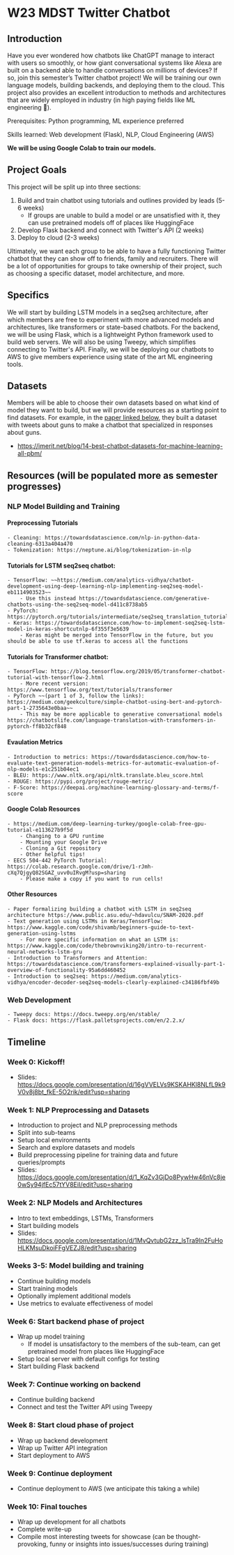 # W23 MDST Twitter Chatbot

## Introduction
Have you ever wondered how chatbots like ChatGPT manage to interact with users so smoothly, or how giant conversational systems like Alexa are built on a backend able to handle conversations on millions of devices? If so, join this semester’s Twitter chatbot project! We will be training our own language models, building backends, and deploying them to the cloud. This project also provides an excellent introduction to methods and architectures that are widely employed in industry (in high paying fields like ML engineering 👀).

Prerequisites: Python programming, ML experience preferred

Skills learned: Web development (Flask), NLP, Cloud Engineering (AWS)

**We will be using Google Colab to train our models.**

## Project Goals
This project will be split up into three sections:
1. Build and train chatbot using tutorials and outlines provided by leads (5-6 weeks)
    - If groups are unable to build a model or are unsatisfied with it, they can use pretrained models off of places like HuggingFace
2. Develop Flask backend and connect with Twitter's API (2 weeks)
3. Deploy to cloud (2-3 weeks)

Ultimately, we want each group to be able to have a fully functioning Twitter chatbot that they can show off to friends, family and recruiters. There will be a lot of opportunities for groups to take ownership of their project, such as choosing a specific dataset, model architecture, and more. 

## Specifics
We will start by building LSTM models in a seq2seq architecture, after which members are free to experiment with more advanced models and architectures, like transformers or state-based chatbots. For the backend, we will be using Flask, which is a lightweight Python framework used to build web servers. We will also be using Tweepy, which simplifies connecting to Twitter's API. Finally, we will be deploying our chatbots to AWS to give members experience using state of the art ML engineering tools.

## Datasets
Members will be able to choose their own datasets based on what kind of model they want to build, but we will provide resources as a starting point to find datasets. For example, in the [paper linked below](https://www.public.asu.edu/~hdavulcu/SNAM-2020.pdf), they built a dataset with tweets about guns to make a chatbot that specialized in responses about guns. 
- https://imerit.net/blog/14-best-chatbot-datasets-for-machine-learning-all-pbm/ 

## Resources (will be populated more as semester progresses)
### NLP Model Building and Training
#### Preprocessing Tutorials
    - Cleaning: https://towardsdatascience.com/nlp-in-python-data-cleaning-6313a404a470
    - Tokenization: https://neptune.ai/blog/tokenization-in-nlp
#### Tutorials for LSTM seq2seq chatbot:
    - TensorFlow: ~~https://medium.com/analytics-vidhya/chatbot-development-using-deep-learning-nlp-implementing-seq2seq-model-eb1114903523~~
        - Use this instead https://towardsdatascience.com/generative-chatbots-using-the-seq2seq-model-d411c8738ab5
    - PyTorch: https://pytorch.org/tutorials/intermediate/seq2seq_translation_tutorial.html
    - Keras: https://towardsdatascience.com/how-to-implement-seq2seq-lstm-model-in-keras-shortcutnlp-6f355f3e5639
        - Keras might be merged into TensorFlow in the future, but you should be able to use tf.keras to access all the functions
#### Tutorials for Transformer chatbot:
    - TensorFlow: https://blog.tensorflow.org/2019/05/transformer-chatbot-tutorial-with-tensorflow-2.html
        - More recent version: https://www.tensorflow.org/text/tutorials/transformer
    - PyTorch ~~(part 1 of 3, follow the links): https://medium.com/geekculture/simple-chatbot-using-bert-and-pytorch-part-1-2735643e0baa~~
        - This may be more applicable to generative conversational models https://chatbotslife.com/language-translation-with-transformers-in-pytorch-ff8b32cf848
#### Evaulation Metrics
    - Introduction to metrics: https://towardsdatascience.com/how-to-evaluate-text-generation-models-metrics-for-automatic-evaluation-of-nlp-models-e1c251b04ec1
    - BLEU: https://www.nltk.org/api/nltk.translate.bleu_score.html
    - ROUGE: https://pypi.org/project/rouge-metric/
    - F-Score: https://deepai.org/machine-learning-glossary-and-terms/f-score
#### Google Colab Resources
    - https://medium.com/deep-learning-turkey/google-colab-free-gpu-tutorial-e113627b9f5d
        - Changing to a GPU runtime
        - Mounting your Google Drive
        - Cloning a Git repository
        - Other helpful tips!
    - EECS 504-442 PyTorch Tutorial: https://colab.research.google.com/drive/1-rJmh-cXq7QjgyQ82SGAZ_uvv0uIRvgM?usp=sharing
        - Please make a copy if you want to run cells!
#### Other Resources
    - Paper formalizing building a chatbot with LSTM in seq2seq architecture https://www.public.asu.edu/~hdavulcu/SNAM-2020.pdf
    - Text generation using LSTMs in Keras/TensorFlow: https://www.kaggle.com/code/shivamb/beginners-guide-to-text-generation-using-lstms
        - For more specific information on what an LSTM is: https://www.kaggle.com/code/thebrownviking20/intro-to-recurrent-neural-networks-lstm-gru
    - Introduction to Transformers and Attention: https://towardsdatascience.com/transformers-explained-visually-part-1-overview-of-functionality-95a6dd460452
    - Introduction to seq2seq: https://medium.com/analytics-vidhya/encoder-decoder-seq2seq-models-clearly-explained-c34186fbf49b
### Web Development
    - Tweepy docs: https://docs.tweepy.org/en/stable/
    - Flask docs: https://flask.palletsprojects.com/en/2.2.x/

## Timeline
### Week 0: Kickoff!
- Slides: https://docs.google.com/presentation/d/16gVVELVs9KSKAHKl8NLfL9k9V0v8j8bt_fkE-5O2rik/edit?usp=sharing

### Week 1: NLP Preprocessing and Datasets
- Introduction to project and NLP preprocessing methods
- Split into sub-teams
- Setup local environments
- Search and explore datasets and models
- Build preprocessing pipeline for training data and future queries/prompts
- Slides: https://docs.google.com/presentation/d/1_KqZv3GjDo8PywHw46nVc8je0wSy94jfEc57tYV8EiI/edit?usp=sharing

### Week 2: NLP Models and Architectures
- Intro to text embeddings, LSTMs, Transformers
- Start building models
- Slides: https://docs.google.com/presentation/d/1MvQvtubG2zz_lsTra9In2FuHoHLKMsuDkoiFFgVEZJ8/edit?usp=sharing

### Weeks 3-5: Model building and training
- Continue building models
- Start training models
- Optionally implement additional models
- Use metrics to evaluate effectiveness of model

### Week 6: Start backend phase of project
- Wrap up model training
  - If model is unsatisfactory to the members of the sub-team, can get pretrained model from places like HuggingFace
- Setup local server with default configs for testing
- Start building Flask backend

### Week 7: Continue working on backend
- Continue building backend
- Connect and test the Twitter API using Tweepy

### Week 8: Start cloud phase of project
- Wrap up backend development
- Wrap up Twitter API integration
- Start deployment to AWS

### Week 9: Continue deployment
- Continue deployment to AWS (we anticipate this taking a while)

### Week 10: Final touches
- Wrap up development for all chatbots
- Complete write-up
- Compile most interesting tweets for showcase (can be thought-provoking, funny or insights into issues/successes during training)
